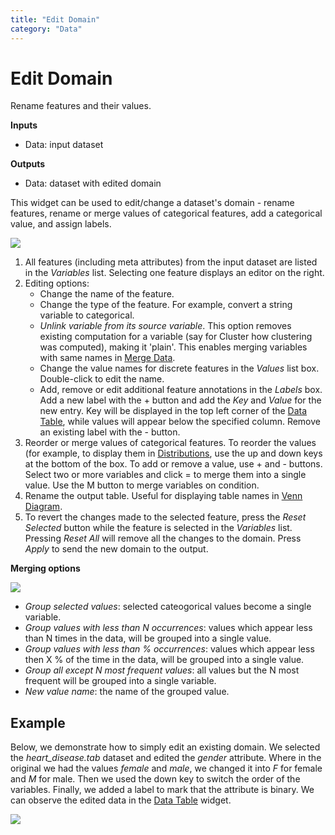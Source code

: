 ```yaml
---
title: "Edit Domain"
category: "Data"
---
```

Edit Domain
===========

Rename features and their values.

**Inputs**

- Data: input dataset

**Outputs**

- Data: dataset with edited domain

This widget can be used to edit/change a dataset's domain - rename features, rename or merge values of categorical features, add a categorical value, and assign labels.

![](../images/EditDomain-stamped.png)

1. All features (including meta attributes) from the input dataset are listed in the *Variables* list. Selecting one feature displays an editor on the right.
2. Editing options:
   - Change the name of the feature.
   - Change the type of the feature. For example, convert a string variable to categorical.
   - *Unlink variable from its source variable*. This option removes existing computation for a variable (say for Cluster how clustering was computed), making it 'plain'. This enables merging variables with same names in [Merge Data](../../data/mergedata/).
   - Change the value names for discrete features in the *Values* list box. Double-click to edit the name.
   - Add, remove or edit additional feature annotations in the *Labels* box. Add a new label with the + button and add the *Key* and *Value* for the new entry. Key will be displayed in the top left corner of the [Data Table](../../data/datatable/), while values will appear below the specified column. Remove an existing label with the - button.
3. Reorder or merge values of categorical features. To reorder the values (for example, to display them in [Distributions](../../visualize/distributions/), use the up and down keys at the bottom of the box. To add or remove a value, use + and - buttons. Select two or more variables and click = to merge them into a single value. Use the M button to merge variables on condition.
4. Rename the output table. Useful for displaying table names in [Venn Diagram](../../visualize/venndiagram/).
5. To revert the changes made to the selected feature, press the *Reset Selected* button while the feature is selected in the *Variables* list. Pressing *Reset All* will remove all the changes to the domain. Press *Apply* to send the new domain to the output.

**Merging options**

![](../images/EditDomain-merge.png)

- *Group selected values*: selected cateogorical values become a single variable.
- *Group values with less than N occurrences*: values which appear less than N times in the data, will be grouped into a single value.
- *Group values with less than % occurrences*: values which appear less then X % of the time in the data, will be grouped into a single value.
- *Group all except N most frequent values*: all values but the N most frequent will be grouped into a single variable.
- *New value name*: the name of the grouped value.

Example
-------

Below, we demonstrate how to simply edit an existing domain. We selected the *heart_disease.tab* dataset and edited the *gender* attribute. Where in the original we had the values *female* and *male*, we changed it into *F* for female and *M* for male. Then we used the down key to switch the order of the variables. Finally, we added a label to mark that the attribute is binary. We can observe the edited data in the [Data Table](../../data/datatable/) widget.

![](../images/EditDomain-Example.png)
